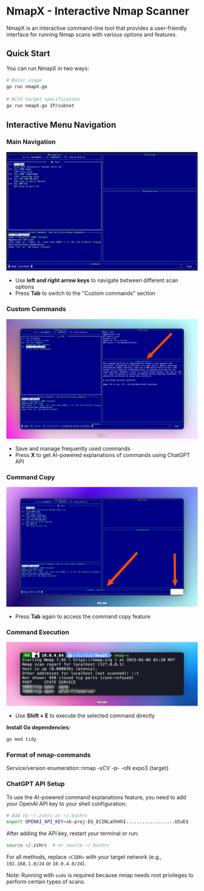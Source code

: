 # NmapX - Interactive Nmap Scanner

NmapX is an interactive command-line tool that provides a user-friendly interface for running Nmap scans with various options and features.

## Quick Start

You can run NmapX in two ways:

```sh
# Basic usage
go run nmapX.go

# With target specification
go run nmapX.go IP/subnet
```

## Interactive Menu Navigation

### Main Navigation
![Main Menu](img/1.png)

- Use **left and right arrow keys** to navigate between different scan options
- Press **Tab** to switch to the "Custom commands" section

### Custom Commands
![Custom Commands](img/2.png)

- Save and manage frequently used commands
- Press **X** to get AI-powered explanations of commands using ChatGPT API

### Command Copy
![Command Copy](img/3.png)

- Press **Tab** again to access the command copy feature

### Command Execution
![Command Execution](img/4.png)

- Use **Shift + E** to execute the selected command directly

**Install Go dependencies:**
   ```sh
   go mod tidy
   ```
### Format of nmap-commands

Service/version enumeration::nmap -sCV -p- -oN expo3 {target}

### ChatGPT API Setup

To use the AI-powered command explanations feature, you need to add your OpenAI API key to your shell configuration:

```sh
# Add to ~/.zshrc or ~/.bashrc
export OPENAI_API_KEY=sk-proj-EG_EC2NLaXhHhI..................USuE$
```

After adding the API key, restart your terminal or run:
```sh
source ~/.zshrc  # or source ~/.bashrc
```

For all methods, replace `<CIDR>` with your target network (e.g., `192.168.1.0/24` or `10.0.4.0/24`).

Note: Running with `sudo` is required because nmap needs root privileges to perform certain types of scans.

